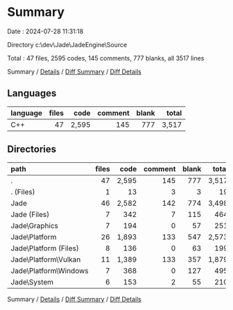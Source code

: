 # Summary

Date : 2024-07-28 11:31:18

Directory c:\\dev\\Jade\\JadeEngine\\Source

Total : 47 files,  2595 codes, 145 comments, 777 blanks, all 3517 lines

Summary / [Details](details.md) / [Diff Summary](diff.md) / [Diff Details](diff-details.md)

## Languages
| language | files | code | comment | blank | total |
| :--- | ---: | ---: | ---: | ---: | ---: |
| C++ | 47 | 2,595 | 145 | 777 | 3,517 |

## Directories
| path | files | code | comment | blank | total |
| :--- | ---: | ---: | ---: | ---: | ---: |
| . | 47 | 2,595 | 145 | 777 | 3,517 |
| . (Files) | 1 | 13 | 3 | 3 | 19 |
| Jade | 46 | 2,582 | 142 | 774 | 3,498 |
| Jade (Files) | 7 | 342 | 7 | 115 | 464 |
| Jade\\Graphics | 7 | 194 | 0 | 57 | 251 |
| Jade\\Platform | 26 | 1,893 | 133 | 547 | 2,573 |
| Jade\\Platform (Files) | 8 | 136 | 0 | 63 | 199 |
| Jade\\Platform\\Vulkan | 11 | 1,389 | 133 | 357 | 1,879 |
| Jade\\Platform\\Windows | 7 | 368 | 0 | 127 | 495 |
| Jade\\System | 6 | 153 | 2 | 55 | 210 |

Summary / [Details](details.md) / [Diff Summary](diff.md) / [Diff Details](diff-details.md)